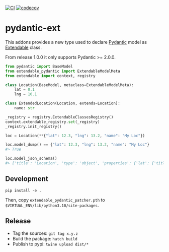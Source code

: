 [![CI](https://github.com/lmignon/pydantic-ext/actions/workflows/ci.yml/badge.svg)](https://github.com/lmignon/pydantic-ext/actions/workflows/ci.yml)
[![codecov](https://codecov.io/gh/lmignon/pydantic-ext/branch/master/graph/badge.svg?token=Z9FWM57T14)](https://codecov.io/gh/lmignon/pydantic-ext)

# pydantic-ext

This addons provides a new type used to declare [Pydantic](https://pypi.org/project/pydantic/)
model as [Extendable](https://pypi.org/project/extendable/) class.

From release 1.0.0 it only supports Pydantic >= 2.0.0.


```python
from pydantic import BaseModel
from extendable_pydantic import ExtendableModelMeta
from extendable import context, registry

class Location(BaseModel, metaclass=ExtendableModelMeta):
    lat = 0.1
    lng = 10.1

class ExtendedLocation(Location, extends=Location):
    name: str

_registry = registry.ExtendableClassesRegistry()
context.extendable_registry.set(_registry)
_registry.init_registry()

loc = Location(**{"lat": 12.3, "lng": 13.2, "name": "My Loc"})

loc.model_dump() == {"lat": 12.3, "lng": 13.2, "name": "My Loc"}
#> True

loc.model_json_schema()
#> {'title': 'Location', 'type': 'object', 'properties': {'lat': {'title': 'Lat', 'default': 0.1, 'type': 'number'}, 'lng': {'title': 'Lng', 'default': 10.1, 'type': 'number'}, 'name': {'title': 'Name', 'type': 'string'}}, 'required': ['name']}
```

## Development

`pip install -e .`

Then, copy `extendable_pydantic_patcher.pth` to `$VIRTUAL_ENV/lib/python3.10/site-packages`.

## Release

* Tag the sources: `git tag x.y.z`
* Build the package: `hatch build`
* Publish to pypi: `twine upload dist/*`
